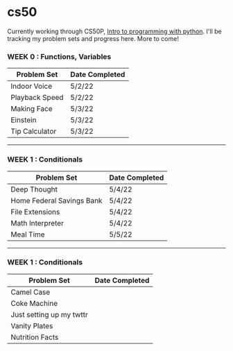 # cs50

Currently working through CS50P, [Intro to programming with python](https://cs50.harvard.edu/python/2022/). I'll be tracking my problem sets and progress here. More to come!

### WEEK 0 : Functions, Variables
| Problem Set| Date Completed |
| ----------- | ----------- |
|Indoor Voice| 5/2/22  |
|Playback Speed|5/2/22 |
|Making Face|5/3/22|
|Einstein|5/3/22|
|Tip Calculator|5/3/22|

----------------------------

### WEEK 1 : Conditionals
| Problem Set| Date Completed |
| ----------- | ----------- |
|Deep Thought|5/4/22|
|Home Federal Savings Bank|5/4/22|
|File Extensions|5/4/22|
|Math Interpreter|5/4/22|
|Meal Time|5/5/22|

----------------------------

### WEEK 1 : Conditionals
| Problem Set| Date Completed |
| ----------- | ----------- |
|Camel Case||
|Coke Machine||
|Just setting up my twttr||
|Vanity Plates||
|Nutrition Facts||